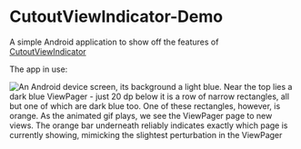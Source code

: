 # CutoutViewIndicator-Demo

A simple Android application to show off the features of [CutoutViewIndicator][1]

The app in use:

![An Android device screen, its background a light blue. Near the top 
lies a dark blue ViewPager - just 20 dp below it is a row of narrow
rectangles, all but one of which are dark blue too. One of these
rectangles, however, is orange. As the animated gif plays, we see
the ViewPager page to new views. The orange bar underneath reliably
indicates exactly which page is currently showing, mimicking the
slightest perturbation in the ViewPager](http://i.imgur.com/fKOez3z.gif)

 [1]: https://github.com/fuzz-productions/CutoutViewIndicator